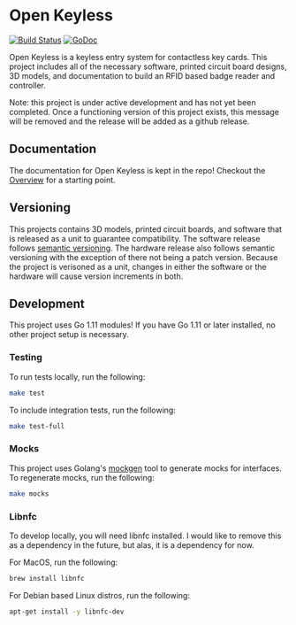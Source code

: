 # Open Keyless
[![Build Status](https://cloud.drone.io/api/badges/betterengineering/open-keyless/status.svg)](https://cloud.drone.io/betterengineering/open-keyless)
[![GoDoc](https://godoc.org/github.com/betterengineering/open-keyless?status.svg)](https://godoc.org/github.com/betterengineering/open-keyless)

Open Keyless is a keyless entry system for contactless key cards. This project includes all of the necessary software,
printed circuit board designs, 3D models, and documentation to build an RFID based badge reader and controller.

Note: this project is under active development and has not yet been completed. Once a functioning version of this
project exists, this message will be removed and the release will be added as a github release.

## Documentation
The documentation for Open Keyless is kept in the repo! Checkout the [Overview](docs/overview.md) for a starting point.

## Versioning
This projects contains 3D models, printed circuit boards, and software that is released as a unit to guarantee
compatibility. The software release follows [semantic versioning](https://semver.org/). The hardware release also
follows semantic versioning with the exception of there not being a patch version. Because the project is verisoned as
a unit, changes in either the software or the hardware will cause version increments in both.

## Development
This project uses Go 1.11 modules! If you have Go 1.11 or later installed, no other project setup is necessary.

### Testing
To run tests locally, run the following:
```bash
make test
```

To include integration tests, run the following:
```bash
make test-full
```

### Mocks
This project uses Golang's [mockgen](https://github.com/golang/mock) tool to generate mocks for interfaces. To regenerate mocks, run the following:
```bash
make mocks
```

### Libnfc
To develop locally, you will need libnfc installed. I would like to remove this as a dependency in the future, but alas,
it is a dependency for now.

For MacOS, run the following:
```bash
brew install libnfc
```

For Debian based Linux distros, run the following:
```bash
apt-get install -y libnfc-dev
```
